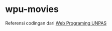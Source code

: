# wpu-movies

Referensi codingan dari <a href="https://www.youtube.com/playlist?list=PLFIM0718LjIUGpY8wmE41W7rTJo_3Y46-" target="_blank" >Web Programing UNPAS</a>
